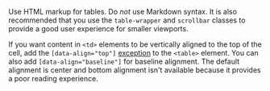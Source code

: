 Use HTML markup for tables. Do _not_ use Markdown syntax. It is also
recommended that you use the `table-wrapper` and `scrollbar` classes to
provide a good user experience for smaller viewports.

If you want content in `<td>` elements to be vertically aligned to the top of
the cell, add the `[data-align="top"]` [exception](https://cube.fyi/exception) to the `<table>` element. You can also
add `[data-align="baseline"]` for baseline alignment. The default alignment
is center and bottom alignment isn't available because it provides a poor
reading experience.
